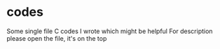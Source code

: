 # codes
Some single file C codes I wrote which might be helpful
For description please open the file, it's on the top
